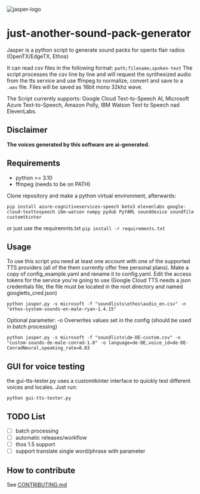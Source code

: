 ![jasper-logo](https://github.com/Raxol/just-another-sound-pack-generator/assets/1255793/1af48fe4-18f4-42c5-8342-3e8afb3778dd)
# just-another-sound-pack-generator
Jasper is a python script to generate sound packs for opentx flair radios (OpenTX/EdgeTX, Ethos)

It can read csv files in the following format: `path;filename;spoken-text`
The script processes the csv line by line and will request the synthesized audio from the tts service and use ffmpeg to normalize, convert and save to a `.wav` file.
Files will be saved as 16bit mono 32khz wave.

The Script currently supports: Google Cloud Text-to-Speech AI, Microsoft Azure Text-to-Speech, Amazon Polly, IBM Watson Text to Speech nad ElevenLabs.

## Disclaimer
__The voices generated by this software are ai-generated.__

## Requirements
- python >= 3.10
- ffmpeg (needs to be on PATH)

Clone repository and make a python virtual environment, afterwards:
```
pip install azure-cognitiveservices-speech boto3 elevenlabs google-cloud-texttospeech ibm-watson numpy pydub PyYAML sounddevice soundfile customtkinter
```
or just use the requiremnts.txt `pip install -r requirements.txt`

## Usage
To use this script you need at least one account with one of the supported TTS providers (all of the them currently offer free personal plans).
Make a copy of config_example.yaml and rename it to config.yaml. Edit the access tokens for the service you're going to use (Google Cloud TTS needs a json credentials file, the file must be located in the root directory and named googletts_cred.json)
```
python jasper.py -s microsoft -f "soundlists\ethos\audio_en.csv" -n "ethos-system-sounds-en-male-ryan-1.4.15"
```

Optional parameter: -o 
Overwrites values set in the config (should be used in batch processing)
```
python jasper.py -s microsoft -f "soundlists\de-DE-custom.csv" -n "custom-sounds-de-male-conrad-1.0" -o language=de-DE,voice_id=de-DE-ConradNeural,speaking_rate=0.83
```

## GUI for voice testing
the gui-tts-tester.py uses a customtkinter interface to quickly test different voices and locales.
Just run:
```
python gui-tts-tester.py
```

## TODO List
- [ ] batch processing
- [ ] automatic releases/workflow
- [ ] thos 1.5 support
- [ ] support translate single word/phrase with parameter

## How to contribute

See [CONTRIBUTING.md](CONTRIBUTING.md)
